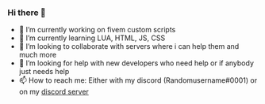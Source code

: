 ### Hi there 👋

- 🔭 I’m currently working on fivem custom scripts
- 🌱 I’m currently learning LUA, HTML, JS, CSS
- 👯 I’m looking to collaborate with servers where i can help them and much more
- 🤔 I’m looking for help with new developers who need help or if anybody just needs help
- 📫 How to reach me: Either with my discord (Randomusername#0001) or on my [discord server](https://discord.gg/aHpCnkYvuA)
